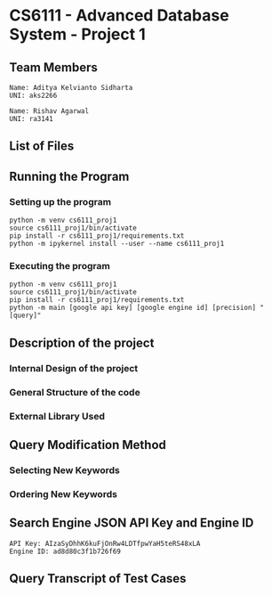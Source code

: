 # CS6111 - Advanced Database System - Project 1

## Team Members
```
Name: Aditya Kelvianto Sidharta
UNI: aks2266
```

```
Name: Rishav Agarwal
UNI: ra3141
```

## List of Files



## Running the Program

### Setting up the program
```
python -m venv cs6111_proj1
source cs6111_proj1/bin/activate
pip install -r cs6111_proj1/requirements.txt
python -m ipykernel install --user --name cs6111_proj1
```

### Executing the program

```
python -m venv cs6111_proj1
source cs6111_proj1/bin/activate
pip install -r cs6111_proj1/requirements.txt
python -m main [google api key] [google engine id] [precision] "[query]"
```

## Description of the project

### Internal Design of the project

### General Structure of the code

### External Library Used

## Query Modification Method

### Selecting New Keywords

### Ordering New Keywords

## Search Engine JSON API Key and Engine ID

```
API Key: AIzaSyDhhK6kuFjOnRw4LDTfpwYaH5teRS48xLA
Engine ID: ad8d80c3f1b726f69
```

## Query Transcript of Test Cases
